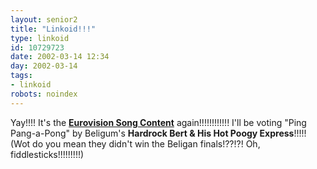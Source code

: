 ```yaml
---
layout: senior2
title: "Linkoid!!!"
type: linkoid
id: 10729723
date: 2002-03-14 12:34
day: 2002-03-14
tags:
- linkoid
robots: noindex
---
```

<p>Yay!!!! It's the <a href="http://www.eurosong.net/" title="'Dooze pwantz' for this fabby w3sitey!!!!!!!!"><b>Eurovision Song Content</b></a> again!!!!!!!!!!!! I'll be voting "Ping Pang-a-Pong" by Beligum's <b>Hardrock Bert &amp; His Hot Poogy Express</b>!!!!! (Wot do you mean they didn't win the Beligan finals!??!?! Oh, fiddlesticks!!!!!!!!!)</p>
